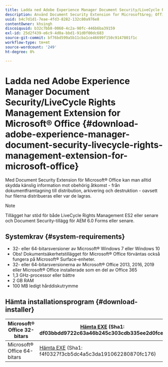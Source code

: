 ```yaml
---
title: Ladda ned Adobe Experience Manager Document Security/LiveCycle Rights Management Extension for Microsoft&reg; Office
description: Använd Document Security Extension for Microsoft&reg; Office för att skydda viktiga filer mot obehörig åtkomst
uuid: b4c7d1d1-7eae-4fd3-8282-132c80a976e8
contentOwner: khsingh
discoiquuid: b32c7bb8-0060-4c2a-90fc-446b6ba39159
exl-id: 25d2f439-e6c9-4d0a-bbd1-91d0f00dc683
source-git-commit: bf76bd599a5b11cba1ce46699f150c9147801f1c
workflow-type: tm+mt
source-wordcount: '249'
ht-degree: 0%

---
```


# Ladda ned Adobe Experience Manager Document Security/LiveCycle Rights Management Extension for Microsoft® Office {#download-adobe-experience-manager-document-security-livecycle-rights-management-extension-for-microsoft-office}

Med Document Security Extension för Microsoft® Office kan man alltid skydda känslig information mot obehörig åtkomst - från dokumentframtagning till distribution, arkivering och destruktion - oavsett hur filerna distribueras eller var de lagras.

>[!NOTE]
>
>Tillägget har stöd för både LiveCycle Rights Management ES2 eller senare och Document Security-tillägg för AEM 6.0 Forms eller senare.

## Systemkrav {#system-requirements}

* 32- eller 64-bitarsversioner av Microsoft® Windows 7 eller Windows 10
* Obs! Dokumentsäkerhetstillägget för Microsoft® Office förväntas också fungera på Microsoft® Surface-enheter.
* 32- eller 64-bitarsversionerna av Microsoft® Office 2013, 2016, 2019 eller Microsoft® Office installerade som en del av Office 365
* 1,3 GHz-processor eller bättre
* 2 GB RAM
* 100 MB ledigt hårddiskutrymme

## Hämta installationsprogram {#download-installer}

| Microsoft® Office 32-bitars | [Hämta EXE](https://download.macromedia.com/pub/livecycle/policyserver/DocumentSecurityExtensionforMicrosoftOffice.exe) (Sha1: df03bbdd9722c63a46b245c303cdb335ee2d0fce) | [Hämta MSI](https://download.macromedia.com/pub/livecycle/policyserver/DocumentSecurityExtensionforMicrosoftOffice.zip) (Sha1: e70661f72ba640c37911c6d17d520ceaf84c2122) |
|---|---|---|
| Microsoft® Office 64-bitars | [Hämta EXE](https://download.macromedia.com/pub/livecycle/policyserver/DocumentSecurityExtensionforMicrosoftOffice64.exe) (Sha1: f4f0327f3cb5dc4a5c3da191062280870fc176) | [Hämta MSI](https://download.macromedia.com/pub/livecycle/policyserver/DocumentSecurityExtensionforMicrosoftOffice64.zip) (Sha1: 73f408f860143008915ee86b13edd0e76789b4fc) |
